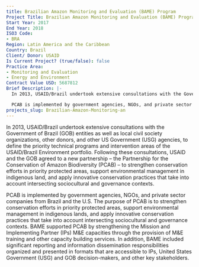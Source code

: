 ```yaml
---
title: Brazilian Amazon Monitoring and Evaluation (BAME) Program
Project Title: Brazilian Amazon Monitoring and Evaluation (BAME) Program
Start Year: 2017
End Year: 2018
ISO3 Code:
- BRA
Region: Latin America and the Caribbean
Country: Brazil
Client/ Donor: USAID
Is Current Project? (true/false): false
Practice Area:
- Monitoring and Evaluation
- Energy and Environment
Contract Value USD: 5687812
Brief Description: |-
  In 2013, USAID/Brazil undertook extensive consultations with the Government of Brazil (GOB) entities as well as local civil society organizations, other donors, and other US Government (USG) agencies, to define the priority technical programs and intervention areas of the USAID/Brazil Environment portfolio. Following these consultations, USAID and the GOB agreed to a new partnership – the Partnership for the Conservation of Amazon Biodiversity (PCAB) – to strengthen conservation efforts in priority protected areas, support environmental management in indigenous land, and apply innovative conservation practices that take into account intersecting sociocultural and governance contexts.

  PCAB is implemented by government agencies, NGOs, and private sector companies from Brazil and the U.S.  The purpose of PCAB is to strengthen conservation efforts in priority protected areas, support environmental management in indigenous lands, and apply innovative conservation practices that take into account intersecting sociocultural and governance contexts. BAME supports PCAB by strengthening the Mission and Implementing Partner (IPs) M&E capacities through the provision of M&E training and other capacity building services. In addition, BAME has significant reporting and information dissemination responsibilities organized and presented in formats that are accessible to IPs, United States Government (USG) and GOB decision-makers, and other key stakeholders.
projects_slug: Brazilian-Amazon-Monitoring-an
---
```


In 2013, USAID/Brazil undertook extensive consultations with the Government of Brazil (GOB) entities as well as local civil society organizations, other donors, and other US Government (USG) agencies, to define the priority technical programs and intervention areas of the USAID/Brazil Environment portfolio. Following these consultations, USAID and the GOB agreed to a new partnership – the Partnership for the Conservation of Amazon Biodiversity (PCAB) – to strengthen conservation efforts in priority protected areas, support environmental management in indigenous land, and apply innovative conservation practices that take into account intersecting sociocultural and governance contexts.

PCAB is implemented by government agencies, NGOs, and private sector companies from Brazil and the U.S.  The purpose of PCAB is to strengthen conservation efforts in priority protected areas, support environmental management in indigenous lands, and apply innovative conservation practices that take into account intersecting sociocultural and governance contexts. BAME supported PCAB by strengthening the Mission and Implementing Partner (IPs) M&E capacities through the provision of M&E training and other capacity building services. In addition, BAME included significant reporting and information dissemination responsibilities organized and presented in formats that are accessible to IPs, United States Government (USG) and GOB decision-makers, and other key stakeholders.